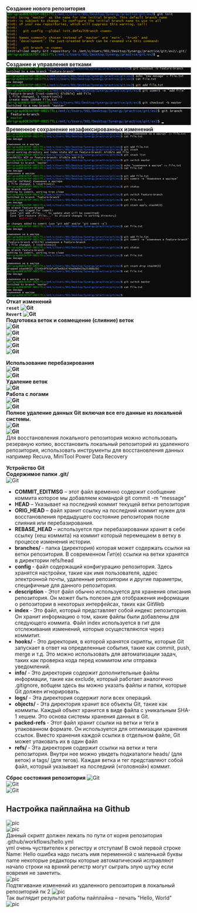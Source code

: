 <b>Создание нового репозитория<br>
![Git](pic\pic1.png "Рис. 1")
Создание и управления ветками<br>
![Git](pic\pic2.png "Рис. 2")
![Git](pic\pic3.png "Рис. 3")
![Git](pic\pic4.png "Рис. 4")
![Git](pic\pic5.png "Рис. 5")<br>
Временное сохранение незафиксированных изменений <br>
![Git](pic\pic6.png "Рис. 6")<br>
Откат изменений<br>
```reset```
![Git](pic\pic7.png "Рис. 7 reset")<br>
```Revert```
![Git](pic\pic8.png "Рис. 8 Revert")<br>
Подготовка веток и совмещение (слияние) веток<br>
![Git](pic\pic9.png "Рис. 9")<br>
![Git](pic\pic11.png "Рис. 11")<br>
![Git](pic\pic12.png "Рис. 12")<br>
![Git](pic\pic13.png "Рис. 13")<br>
![Git](pic\pic14.png "Рис. 14")<br>

Использование перебазирования<br>
![Git](pic\pic15.png "Рис. 15")<br>
![Git](pic\pic16.png "Рис. 16")<br>
Удаление веток<br>
![Git](pic\pic17.png "Рис. 17")<br>
Работа с логами<br>
![Git](pic\pic18.png "Рис. 18")<br>
![Git](pic\pic19.png "Рис. 19")<br>
Полное удаление данных Git включая все его данные из локальной системы.<br>
![Git](pic\pic20.png "Рис. 20")<br>
![Git](pic\pic25.png)<br></b>
Для восстановления локального репозитория можно использовать резервную копию, восстановить локальный репозиторий из удаленного репозитория, использовать инструменты для восстановления данных например Recuva, MiniTool Power Data Recovery<br>

<b>Устройство Git<br>
Содержимое папки .git/<br></b>
![Git](pic\pic21.png "Рис. 21")<br>
* <b>COMMIT_EDITMSG</b> – этот файл временно содержит сообщение коммита которое мы добавляем командой git commit -m “message”<br>
* <b>HEAD</b> – Указывает на последний коммит текущей ветки репозитория 
* <b>ORIG_HEAD</b> – файл хранит ссылку на последний коммит нужен для восстановления предыдущего состояние репозитория после слияния или перебазирования.
* <b>REBASE_HEAD</b> – используется при перебазировании хранит в себе ссылку (хеш коммита) на коммит который перемещаем в ветку в процессе изменения истории.
* <b>branches/ </b> - папка (директория) которая может содержать ссылки на ветки репозитория. В современном Гит(е) ссылки на ветки хранятся в директории refs/head
* <b>config </b> - файл содержащий конфигурацию  репозитория. Здесь хранятся настройки, такие как имя пользователя, адрес электронной почты, удаленные репозитории и другие параметры, специфичные для данного репозитория.
* <b> description </b> - Этот файл обычно используется для хранения описания репозитория. Он может быть полезен для отображения информации о репозитории в некоторых интерфейсах, таких как GitWeb
* <b> index </b> - Это файл, который представляет собой индекс репозитория. Он хранит информацию о том, какие файлы были добавлены для следующего коммита. Файл index используется в гит для отслеживания изменений, которые осуществляются через коммитит.
* <b> hooks/ </b> - Это директория, в которой хранятся скрипты, которые Git запускает в ответ на определенные события, такие как commit, push, merge и т.д. Это можно использовать для автоматизации задач, таких как проверка кода перед коммитом или отправка уведомлений.
* <b> info/ </b> - Это директория содержит дополнительные файлы информации, такие как exclude, который работает аналогично .gitignore, вобщем здесь вы можно указать файлы и папки, которые Git должен игнорировать.
* <b> logs/ </b> - Эта директория содержит логи всех операций.
* <b> objects/ </b> - Эта директория хранит все объекты Git, такие как коммиты. Каждый объект хранится в виде файла с уникальным SHA-1 хешем. Это основа системы хранения данных в Git.
* <b> packed-refs </b> - Этот файл хранит ссылки на ветки и теги в упакованном формате. Он используется для оптимизации хранения ссылок. Вместо хранения каждой ссылки в отдельном файле, Git может упаковать их в один файл
* <b> refs/ </b> - Эта директория содержит ссылки на ветки и теги репозитория. Внутри нее можно увидеть подкаталоги heads/ (для веток) и tags/ (для тегов). Каждая ветка и тег представляют собой файл, который указывает на последний («головной») коммит.

<b>Сброс состояния репозитория</b>
![Git](pic\pic22.png "Рис. 22")<br>
![Git](pic\pic23.png "Рис. 23")<br>
![Git](pic\pic24.png "Рис. 24")<br>

## Настройка пайплайна на Github

![pic](pic/8.png "")<br>
![pic](pic/9.png "")<br>
Данный скрипт должен лежать по пути от корня репозитория .github/workflows/hello.yml<br>
yml очень чуствителен к регистру и отступам! В смой первой строке Name: Hello ошибка надо писать имя переменной с маленькой буквы name некоторые редакторы которые автоматический исправляют начало строки на врхний регистр могут сыграть злую шутку если вовремя не заметить.<br>
![pic](pic/10.png "")<br>
Подтягивание изменений из удаленного репозитория в локальный репозиторий пк 2
![pic](pic/11.png "")<br>
Так выглядит результат работы пайплайна – печать "Hello, World"<br>
![pic](pic/12.png "")<br>


